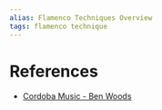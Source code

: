 ```yaml
---
alias: Flamenco Techniques Overview
tags: flamenco technique
---
```


# References
- [Cordoba Music - Ben Woods](https://www.youtube.com/watch?v=YqmE2m3oK3Y)
